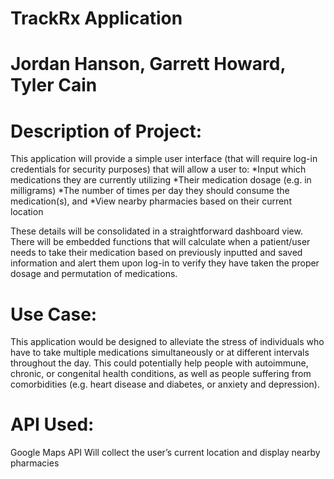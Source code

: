 # TrackRx Application 
# Jordan Hanson, Garrett Howard, Tyler Cain



# Description of Project:
This application will provide a simple user interface (that will require log-in credentials for security purposes) that will allow a user to:
*Input which medications they are currently utilizing
*Their medication dosage (e.g. in milligrams)
*The number of times per day they should consume the medication(s), and 
*View nearby pharmacies based on their current location

These details will be consolidated in a straightforward dashboard view. There will be embedded functions that will calculate when a patient/user needs to take their medication based on previously inputted and saved information and alert them upon log-in to verify they have taken the proper dosage and permutation of medications.

# Use Case:
This application would be designed to alleviate the stress of individuals who have to take multiple medications simultaneously or at different intervals throughout the day. This could potentially help people with autoimmune, chronic, or congenital health conditions, as well as people suffering from comorbidities (e.g. heart disease and diabetes, or anxiety and depression). 

# API Used:
Google Maps API 
Will collect the user’s current location and display nearby pharmacies
